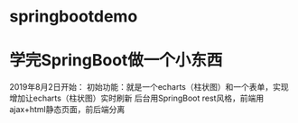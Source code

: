 # springbootdemo
# 学完SpringBoot做一个小东西

2019年8月2日开始：
    初始功能：就是一个echarts（柱状图）和一个表单，实现增加让echarts（柱状图）实时刷新
    后台用SpringBoot rest风格，前端用ajax+html静态页面，前后端分离
